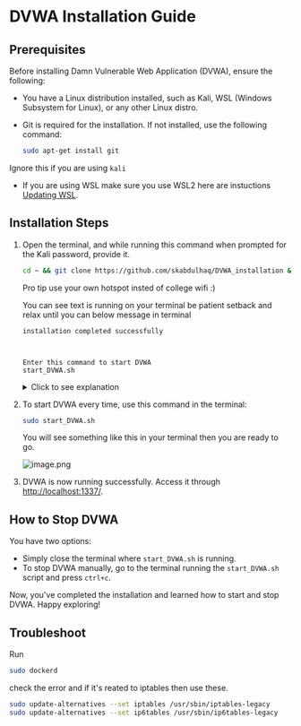 # DVWA Installation Guide

## Prerequisites

Before installing Damn Vulnerable Web Application (DVWA), ensure the following:

- You have a Linux distribution installed, such as Kali, WSL (Windows Subsystem for Linux), or any other Linux distro.
- Git is required for the installation. If not installed, use the following command:

    ```bash
    sudo apt-get install git
    ```

Ignore this if you are using `kali`

- If you are using WSL make sure you use WSL2 here are instuctions <a href="https://www.youtube.com/watch?v=OAtcxnNlSic" target="_blank">Updating WSL</a>.

## Installation Steps

1. Open the terminal, and while running this command when prompted for the Kali password, provide it.

    ```bash  
    cd ~ && git clone https://github.com/skabdulhaq/DVWA_installation && cd DVWA_installation && chmod +x * && sudo cp ./start_DVWA.sh /bin/ && cd ~ && rm -rf DVWA_installation && gpasswd -a $USER docker && clear && echo $'installation completed successfully\n\n\n\nEnter this command to start DVWA\nstart_DVWA.sh'
    ```

    Pro tip use your own hotspot insted of college wifi :)

    You can see text is running on your terminal be patient setback and relax until you can below message in terminal 

    ```text
    installation completed successfully
    


    Enter this command to start DVWA
    start_DVWA.sh
    ```

    <details>

    <summary>
        Click to see explanation
    </summary>

    This command performs the following steps:

    - Changes to the home directory (`cd ~`).
    - Clones the DVWA installation repository from GitHub (`git clone https://github.com/skabdulhaq/DVWA_installation`).
    - Navigates into the DVWA installation directory (`cd DVWA_installation`).
    - Makes all scripts executable (`chmod +x *`).
    - Copies the `start_DVWA.sh` script to the system's binary directory (`sudo cp start_DVWA.sh /bin/`).
    - Returns to the home directory (`cd ..`).
    - Removes the DVWA installation directory (`rm -rf DVWA_installation`).

    </details>

2. To start DVWA every time, use this command in the terminal:

    ```bash  
    sudo start_DVWA.sh
    ```

    You will see something like this in your terminal then you are ready to go.

    ![image.png](https://i.imgur.com/Z5I9VLu.png)

3. DVWA is now running successfully. Access it through <a href="http://localhost:1337/" target="_blank">http://localhost:1337/</a>.

## How to Stop DVWA

You have two options:

- Simply close the terminal where `start_DVWA.sh` is running.
- To stop DVWA manually, go to the terminal running the `start_DVWA.sh` script and press `ctrl+c`.

Now, you've completed the installation and learned how to start and stop DVWA. Happy exploring!

## Troubleshoot

Run

```bash
sudo dockerd
```

check the error and if it's reated to iptables then use these.

```bash
sudo update-alternatives --set iptables /usr/sbin/iptables-legacy
sudo update-alternatives --set ip6tables /usr/sbin/ip6tables-legacy
```
